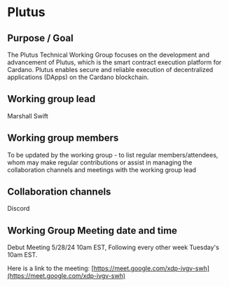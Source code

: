 # Plutus

## Purpose / Goal

The Plutus Technical Working Group focuses on the development and advancement of Plutus, which is the smart contract execution platform for Cardano. Plutus enables secure and reliable execution of decentralized applications (DApps) on the Cardano blockchain.&#x20;

## Working group lead

Marshall Swift

## Working group members

To be updated by the working group - to list regular members/attendees, whom may make regular contributions or assist in managing the collaboration channels and meetings with the working group lead

## Collaboration channels

Discord

## Working Group Meeting date and time

Debut Meeting 5/28/24 10am EST, Following every other week Tuesday's 10am EST.

Here is a link to the meeting: [https://meet.google.com/xdp-ivgv-swh](https://meet.google.com/xdp-ivgv-swh)
